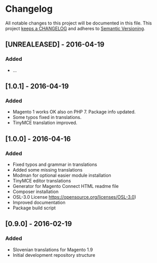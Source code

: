 # Changelog

All notable changes to this project will be documented in this file. This project
[keeps a CHANGELOG](http://keepachangelog.com/) and adheres to
[Semantic Versioning](http://semver.org/).


## [UNREALEASED] - 2016-04-19

### Added

* ...


## [1.0.1] - 2016-04-19

### Added

* Magento 1 works OK also on PHP 7. Package info updated.
* Some typos fixed in translations.
* TinyMCE translation improved.


## [1.0.0] - 2016-04-16

### Added

* Fixed typos and grammar in translations
* Added some missing translations
* Modman for optional easier module installation
* TinyMCE editor translations
* Generator for Magento Connect HTML readme file
* Composer installation
* OSL-3.0 License https://opensource.org/licenses/OSL-3.0)
* Improved documentation
* Package build script


## [0.9.0] - 2016-02-19

### Added

* Slovenian translations for Magento 1.9
* Initial development repository structure
